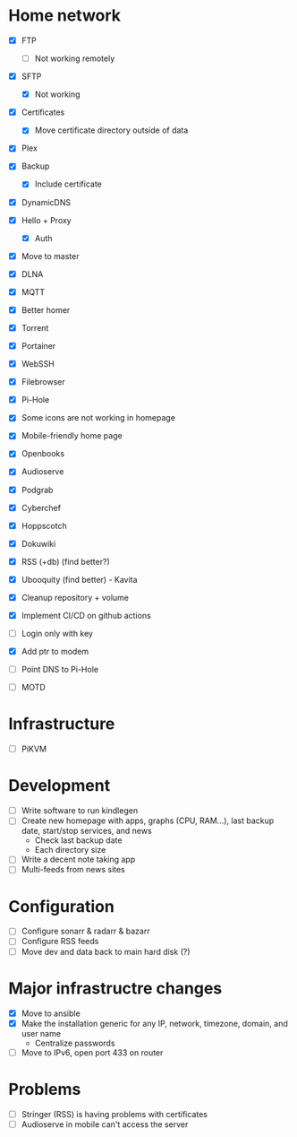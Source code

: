 # Home network

- [X] FTP
  - [ ] Not working remotely
- [X] SFTP
  - [X] Not working
- [X] Certificates
  - [X] Move certificate directory outside of data
- [X] Plex
- [X] Backup
  - [X] Include certificate
- [X] DynamicDNS
- [X] Hello + Proxy
  - [X] Auth
- [X] Move to master
- [X] DLNA
- [X] MQTT
- [X] Better homer
- [X] Torrent
- [X] Portainer
- [X] WebSSH
- [X] Filebrowser
- [X] Pi-Hole
- [X] Some icons are not working in homepage
- [X] Mobile-friendly home page

- [X] Openbooks
- [X] Audioserve
- [X] Podgrab
- [X] Cyberchef
- [X] Hoppscotch
- [X] Dokuwiki

- [X] RSS (+db) (find better?)
- [X] Ubooquity (find better) - Kavita

- [X] Cleanup repository + volume

- [X] Implement CI/CD on github actions
- [ ] Login only with key

- [X] Add ptr to modem
- [ ] Point DNS to Pi-Hole

- [ ] MOTD

# Infrastructure

- [ ] PiKVM

# Development

- [ ] Write software to run kindlegen
- [ ] Create new homepage with apps, graphs (CPU, RAM...), last backup date, start/stop services, and news
  - Check last backup date
  - Each directory size
- [ ] Write a decent note taking app
- [ ] Multi-feeds from news sites

# Configuration

- [ ] Configure sonarr & radarr & bazarr
- [ ] Configure RSS feeds
- [ ] Move dev and data back to main hard disk (?)

# Major infrastructre changes

- [X] Move to ansible
- [X] Make the installation generic for any IP, network, timezone, domain, and user name
  - Centralize passwords
- [ ] Move to IPv6, open port 433 on router

# Problems

- [ ] Stringer (RSS) is having problems with certificates
- [ ] Audioserve in mobile can't access the server
